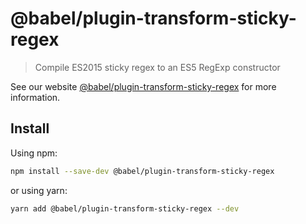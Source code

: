 # @babel/plugin-transform-sticky-regex

> Compile ES2015 sticky regex to an ES5 RegExp constructor

See our
website [@babel/plugin-transform-sticky-regex](https://babeljs.io/docs/en/next/babel-plugin-transform-sticky-regex.html)
for more information.

## Install

Using npm:

```sh
npm install --save-dev @babel/plugin-transform-sticky-regex
```

or using yarn:

```sh
yarn add @babel/plugin-transform-sticky-regex --dev
```
